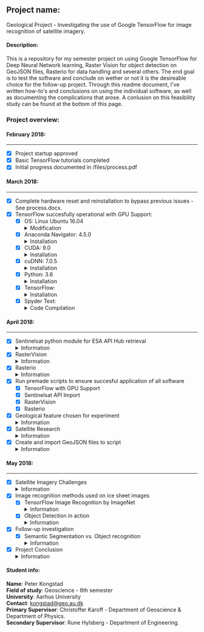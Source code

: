 ## Project name: ##
Geological Project - Investigating the use of Google TensorFlow for image recognition of satellite imagery.

#### Description: ####
This is a repository for my semester project on using Google TensorFlow for Deep Neural Network learning, Raster Vision for object detection on GeoJSON files, Rasterio for data handling and several others. The end goal is to test the software and conclude on wether or not it is the desireable choice for the follow-up project. Through this readme document, I've written how-to's and conclusions on using the individual software, as well as documenting the complications that arose. A conlusion on this feasibility study can be found at the bottom of this page.

### Project overview: ###

#### February 2018: ####
--------------------------------------------------------------
- [x] Project startup approved
- [x] Basic TensorFlow tutorials completed
- [x] Initial progress documented in /files/process.pdf

#### March 2018: ####
--------------------------------------------------------------
- [x] Complete hardware reset and reinstallation to bypass previous issues - See process.docx.
- [x] TensorFlow succesfully operational with GPU Support:
  - [x] OS: Linux Ubuntu 16.04
         <details>
         <summary>Modification</summary>
         <p>A slight modification in the Software & Updates panel is required. In the sub-menu <b>Additional drivers</b>, I had to disable the Ubuntu Nouveau display driver and instead set it to: <b>Using Nvidia binary - driver</b>. This makes sure that there is no driver conflict.</p>
         </details>
  - [x] Anaconda Navigator: 4.5.0
         <details>
         <summary>Installation</summary>
        <p>Anaconda Navigator was downloaded from <a href="https://www.anaconda.com/download/#linux">their website</a> and    thereafter updated to version 4.5.0 by using the navigator automatic updating platform.</p>
        </details>
  - [x] CUDA: 9.0
         <details>
        <summary>Installation</summary>
        <p>I've proceeded to the CUDA 9.0 website to download this specific version, as it should work better with this setup. I've downloaded CUDA 9.0 from <a href="https://developer.nvidia.com/cuda-90-download-archive?target_os=Linux&target_arch=x86_64&target_distro=Ubuntu&target_version=1604&target_type=deblocal">here</a>. I've chosen the Linux version, with x86_64, for Ubuntu 16.04 and the installer as a deb(local) type. Then I've launched the following terminal commands for download and correct installation<br> 
         <b>
         1. Set the directory to the folder with the downloaded CUDA file.<br>
         2. sudo dpkg -i cuda-repo-ubuntu1604-9-0-local_9.0.176-1_amd64.deb<br> 
         3. sudo apt-key add /var/cuda-repo-9-0-local/7fa2af80.pub<br> 
         4. sudo apt-get update<br> 
         5. sudo apt-get install cuda</b><br>
         I then proceed to the <a href="http://docs.nvidia.com/cuda/cuda-installation-guide-linux/index.html">CUDA installation documentation</a>, which states at point 7.1, that some actions must be taken after the installation before the CUDA Toolkit and Driver can be used.<br> The PATH variable needs to include /usr/local/cuda-9.1/bin, so to add this path to the PATH variable, the following command needs to be entered in the terminal window:<br>
         <b> export PATH=/usr/local/cuda-9.1/bin${PATH:+:${PATH}}</b> In addition, when using the runfile installation method, the LD_LIBRARY_PATH variable needs to contain /usr/local/cuda-9.1/lib64 on a 64-bit system.To change the environment variables for 64-bit operating systems, enter the following in a terminal window:<br>
         <b> export LD_LIBRARY_PATH=/usr/local/cuda-9.1/lib64\
           ${LD_LIBRARY_PATH:+:${LD_LIBRARY_PATH}}</b>
         </p>
         </details>
  - [x] cuDNN: 7.0.5
         <details>
         <summary>Installation</summary>
         <p>In order to download cuDNN, a Nvidia developer membership is required. This can freely be obtained by simply registrating on their website. I've done so and proceed to download the file at this <a href="https://developer.nvidia.com/rdp/cudnn-download">website</a>. The file I've used for this is the one labelled <a href="https://developer.nvidia.com/compute/machine-learning/cudnn/secure/v7.0.5/prod/9.0_20171129/Ubuntu16_04-x64/libcudnn7_7.0.5.15-1+cuda9.0_amd64">cuDNN v7.0.5 Runtime Library for Ubuntu16.04 (Deb)</a>. Once this file is downloaded. I double click it to initiate the software installer.</p>
         </details>
  - [x] Python: 3.6
        <details>
        <summary>Installation</summary>
        <p>I have installed python3.6 through Anaconda Navigator by creating a new  python environment in the Anaconda directory, to install TensorFlow into - which I named tensorflow. This was done by the using the command <b>"conda create -n tensorflow pip python=3.6" </b>. I then activate the newly created environment by typing <b>source activate tensorflow</b>. I then launch the Anaconda Navigator and install the Spyder editor in the tensorflow environment. With Anaconda now all set up, Tensorflow can be installed </p>
         </details>
  - [x] TensorFlow:
          <details>
         <summary>Installation</summary>
         <p>Now in order to install Tensorflow, I use the following terminal command to install the GPU supported version <b>pip install --ignore-installed --upgrade https: //storage.googleapis.c om/tensorflow/linux/gpu/tensorflow_gpu-1.6.0-cp36-cp36m-linux_x86_64.whl</b> Note that this is the correct TensorFlow for python 3.6, by its denomination cp36.</p>
         </details>
  - [x] Spyder Test:
          <details>
         <summary>Code Compilation</summary>
         <p>In order to test whether TensorFlow is sucessfully working, I now compile a short "Hello, TensorFlow" test as given <a href="https://www.tensorflow.org/install/install_linux#run_a_short_tensorflow_program">here</a>.<br>
            The code looks like this:<br>
            <i>#Python<br>
            import tensorflow as tf<br>
            hello = tf.constant('Hello, TensorFlow!')<br>
            sess = tf.Session()<br>
            print(sess.run(hello))<br>
            Which succesfully prints<br>
              'Hello, TensorFlow!'</i>
          </p>
         </details>
         
#### April 2018: ####
--------------------------------------------------------------
- [x] Sentinelsat python module for ESA API Hub retrieval
         <details>
         <summary>Information</summary>
         <p> This module enables an easy way of importing one or multiple images from ESA, based on a GeoJSON file. Essentially using https://geojson.io, you mark a polygon of the desired region. Then save it as a geoJSON file, which sentinelsat module in python can import and recognize. Details on Sentinelsat module can be found <a href="http://sentinelsat.readthedocs.io/en/stable/api.html">here</a>
          </p>
         </details>
- [x] RasterVision
         <details>
         <summary>Information</summary>
  <p> This module is found <a href="https://github.com/azavea/raster-vision">here</a>. It is currently under development and expected to be released in Summer 2018. The goal is to train and run deep learning models of satellite imagery and being able to make object detection viable through the TensorFlow Object Detection API. The reason for using this deep learning library is, that this one can handle GeoTIFF files and annotations/predictions are represented in geospatial coordinates, using the previously mentioned GeoJSON files. Installation of this module has to be done manually and there are several dependencies and documents to be downloaded manually through their github site <a href="https://github.com/azavea/raster-vision/tree/develop/src/tf/object_detection">here</a>. Required libraries besides TensorFlow and Jupyter notebook are, Protobuf 2.6, Pillow 1.0, lxml, tf Slim (which is included in the "tensorflow/models" checkout) and Matplotlib. The process is inadequately described and requires tinkering around and downloading their entire library. Later note: The PIL install doesn't work right unless activating the correct environment in the terminal and then proceeding to install image by <b>pip install image</b>. See the folder <b>Files/jupyter-notebooks/</b> for a jupyter file of the object detection tutorial output. I've not authored this notebook, it's provided on the RasterVision github page. However, I did succesfully run it on my machine, indicating the install and object detection works as expected. Yet running it with satellite imagery doesn't seem fruitful at this stage, as the model used in this tutorial, doesn't seem to box in icebergs very well. 
          </p>
         </details>
- [x] Rasterio
         <details>
         <summary>Information</summary>
        Rasterio is a tool for importing large Geo imbedded satellite images and can be installed by following this <a href="https://rasterio.readthedocs.io/en/latest/installation.html">link</a> <p> 
  The module essentially allows for manipulation of the images. The RasterVision module is expecting to be able to provide this feature as well. But for the sake of exhausting all possibilities, I've tested this module on images imported through the Sentinelsat plugin. See the file <b>rasterotest.py</b> in the files section. I've created a notebook that shows the imported data (via the Sentinel API module), applied straight into the Rasterio module, where I decode the image and display it in it's varios bands. The notebook is found at <b>/Files/jupyter-notebooks/RasterioTest.ipynb</b>
         </details>
- [x] Run premade scripts to ensure succesful application of all software
    - [x] TensorFlow with GPU Support
    - [x] Sentinelsat API Import
    - [x] RasterVision
    - [x] Rasterio
- [x] Geological feature chosen for experiment
        <details>
        <summary>Information</summary> 
        So far this has proven to be slightly difficult. The region of choice has a lot of ice even though I have chosen the summer periods. The high albedo of the snow makes the images appear extremely white. I'm working on culling the intensity. But essentially icebergs in the fjord is the target for this study. I've come to discover that the region have a period of ca. 2.5 months from late july to mid october, where in the ice is at a minimum as well as the cloud cover is reduced. I've designated 15 days of perfect conditions and have therefore stored 15 images in the images folder.
        </details>
- [x] Satellite Research
        <details>
        <summary>Information</summary> 
        For this project there are two satellite series of primary interest. The Sentinel-1 and the Sentinel-2 satellites. The Sentinel-1 satellites provide Synthetic Aperature Radar(SAR) images. Whilst the Sentinel-2 satellites are Multi Spectrum Imaging(MSI) satellites. Whilst S1 can provide height information, see through clouds and gather data without light. It is not desirable to use these maps for the testing purpose of the TensorFlow software in this part of the project. On the other hand, the S2 satellites provides 13 bands ranging from 443 nm and up to 2190 nm. This provides an array of tools for detection of several things such as biosphere, visible light, aerosols and much more. However for the sake of image recognition, band 2,3 and 4 - the RGB bands, will be used in this project. Its also of interest to note that the images comes at different processing levels. I have used the level 1C images here, as they are most suitable for the current project. They include radiometric and geometric corrections, ortho-rectification and spatial registration on a global reference system. Also cloud and land/water masks are generated. For the follow-up project, the level-2A may be of more interest, as it comes with more processed masks and several outputs. More information about Level 1 and Level 2 processed images can be found <a href="https://sentinel.esa.int/web/sentinel/user-guides/sentinel-2-msi/processing-levels/level-2">here</a>
        </details>
- [x] Create and import GeoJSON files to script
        <details>
        <summary>Information</summary>
        GeoJSON file can very easily be created at this website: https://geojson.io. Once a desirable shape have been drawn up and saved, the file can be imported into python. I have created a 4-sided polygon, defining the region of which I am interested in, in regards to downloading satellite imagery. Once the script executes, it will only import images that have a georeference within this polygon.
        </details>

#### May 2018: ####
--------------------------------------------------------------
- [x] Satellite Imagery Challenges
        <details>
        <summary>Information</summary> 
        The initial technique of using the Sentinelsat API tool for image retrieval, seems to be undesirable at this point in time. There are three major hurdles in using this technique so far. 1) The immense file size of requesting 1 photo at a given location. In these zipped folders, there are all 13 bands, as well as several datafiles. This can easily produce file sizes above 1.3 gb. When in reality the desired product was an image at the size of 122 mb. 2) ESA throttles their servers download speed. Putting a 1.3 gb file download time to more than 30 minutes, at a very reasonable broadband connection (50/50 mbit). They are simply limiting the outgoing server speeds. 3) The images are often extremely bright as a product of the snow albedo. Image brightness can ofcourse be reduced. Conclusion: I suggest for this pilot project, that the focus is on getting the image recognition going, rather than dealing with image retrieval and editing technicalities. Hence I've concluded it is better to use their online sentinel hub website (EO Browser). The images I require can be loaded up in less than 10 seconds and several parameters can be defined. Such as format, with or without georeference, quality, coordinate system and band/layers. I've decided to proceed with this method. 15 images have been selected so far and can be found here /Files/images/. 
        </details>
- [x] Image recognition methods used on ice sheet images
    - [x] TensorFlow Image Recognition by ImageNet
            <details>
             <summary>Information</summary> 
             I've used the image classifier tutorial listed on the TensorFlow website and then applied their code to the retrieved satellite imagery. This is a simple test where only 1 image is chosen, then compared to a large online database. The trick here is for TensorFlow to categorise as much as possible, then listing the top 5 objects and how often the algorithm guessed it right - Actually the error % rate. Testing on several images, it was able to say that the image contained icebergs and seashores. However it also misclassified other objects as killer whales, geysers and a Newfoundland Dog. To the algorithms credit, it guessed the seashore wrong only 2 % of the time. I've uploaded a Jupyter Notebook about with a little more details. It can be found at <b>/Files/jupyter-notebooks/TF_IR_tut.ipynb</b>
             </details>
     - [x] Object Detection in action
            <details>
             <summary>Information</summary> 
            I have changed the object detection tutorial as provided by the RasterVision library to run a satellite image with a large ice sheet flowing. Initially it was problematic as the models didn't seem to recognize anything, as it did in the demo tutorial (the object detection tutorial notebook mentioned earlier). I realised a different model was required and tried changing between several different models. These models can be found at the TensorFlow github page right <a href="https://github.com/tensorflow/models/blob/master/research/object_detection/g3doc/detection_model_zoo.md">here</a> By switching the model to "faster_rcnn_inception_resnet_v2_atrous_oid_2018_01_28", I was finally able to get the large icesheet framed. I've produced a jupyter notebook of it which can be found at <b>/Files/jupyter-notebooks/TF_IR_tut.ipynb </b>
             </details>
- [x] Follow-up investigation   
    - [x] Semantic Segmentation vs. Object recognition
          <details>
          <summary>Information</summary> 
          For this project I've investigated both semantic segmentation and object recognition. For simplicity the object recognition seems at first to be the easiest method. By simply creating a bounding box around the ice in the images. However, for the follow-up project, it seems evident that the semantic segmentation is the way forward. This is due to the complexity of the follow up project. Whilst identifying 1 or 5 classes in a picture may be preferential in simplistic images. Working with large satellite imagery and trying to define small features, then pixelwise recognition may prove more fruitful. In comparision, visually, this means that when we want to detect an object, it will not be covered by a bounding box, but rather the entire object will be marked - pixel by pixel. <br>
Semantic segmentation works by understanding an image at the pixel level. Thus by assigning each pixel in an image to an object class. 
           </details>
- [x] Project Conclusion
      <details>
      <summary>Information</summary> 
     <b>Introduction</b><br>
For this feasibility project, I have utilized the TensorFlow DNN software and it’s associated products, enabling the usage of GPU support for faster calculation of the algorithms. This with the aim, of using Convolutional Neural Network techniques in image recognition. To start out with, I was tasked with making the TensorFlow software run along with its associated software and modules. Secondly I was tasked with testing out different methods of data retrieval and management, which I will conclude on in this section. Lastly I was to attempt simple image recognition of the satellite imagery obtained. Through this section I comment superficially on the important aspects and take-aways. For a more thorough comment on process, complications and solutions. Check the individual points in the above section of this readme file.<br><br>
     <b>Installation:</b><br>
The first task of this project, was to get the GPU support up and running with TensorFlow, which is from here on denoted simply as “TF”. As there is little to no direct guidance provided by the TF team, this is not a trivial task. The different softwares have to be installed in a specific order, or conflict can arise. 
First step here was to make a system modification to the Linux Ubuntu setup, in order to avoid display driver conflict. 
Next was the installation of the CUDA 9.0 software, which enables the use of the Nvidia GPU in the TF module and associated modules. Also not a trivial task, but in this case, there was adequate documentation provided by Nvidia. The third requirement for the setup, was the cuDNN software. In order to utilize this software, which is an essential component, membership at the Nvidia developer page was required. Once obtained, the correct version could be installed without any hassle. Next requirement was the installation of Python 3.6 and creating the environment for the TF modules. Once the environment was configured, it was simple to install TF into this environment.<br><br>
   <b>Data Import:</b><br>
As my progress indicates in the sections above, there are several ways to retrieve the data. The simplest is by accessing the <a href=”https://apps.sentinel-hub.com/eo-browser/”>EO browser</a>. This website offers an easy-to-use browser interface, where the desired parameters can easily be entered and then an output is generated in a equally easy to use format. The page requires registration and subsequently payment. However, new profiles with trial periods can be used. The second way is the proper way to do this, and in the follow-up project the way I would advice us to proceed. By utilizing the ESA Sentinel API, a script will connect directly to the ESA server and retrieve the images in bulk, provided the script feeds them a GeoJSON file with coordinates of the desired region. The image retrieval can be customized to a given preference dictated by parameters in the script. There are slight issues with this method though. The files are rather large, as all 13 bands and pre-processed images are contained within the file. Secondly the server is being throttled by ESA. Decreasing download speed severely. It would be interesting to consider approaching ESA and put in a request for a university pipe, that could offer increased download speeds. Regardless of, I recommend we proceed with this method of obtaining Sentinel data. Especially for the L2A images.<br><br>
<b>Rasterio:</b><br>
The Rasterio module is, as previously mentioned, a tool for importing and editing large Geo imbedded satellite images. This module lived up to its expectations and was relatively easy to use. I’m not convinced this module is essential to the follow up project. However it does seem to make some image manipulation easier and thus faster, rather than have to do it manually. I would not sign this particular module off yet, neither would I declare it essential. I recommend keeping it in the toolbox for now. <br><br>
<b>RasterVision:</b><br>
This module is under strong development and have changed entirely twice over this semester. This has made it slightly difficult to work with, since their github contents have changed over night. As it looks now, they are aiming at a major bundle release in the summer of 2018. Further investigation of their product reveals that they are working on releasing a stand-alone client, which seems to be their main focus. Regardless thereof, I was able to apply their previous image recognition code into one of the satellite images that I retrieved. By adjusting their initial model to a different TF released model, the code successfully identified a large ice sheet in a image and framed it. This proves what they are working on, works to a certain degree. However, after consulting PhD. Jacob at Engineering, I was advised to look in a different direction. Rather than using Object Orientated recognition, which RasterVision now specializes in, I was advised to investigate the Semantic Segmation method. 
Upon following this direction, I must concur with Jacob. By semantically segmented images, the image is divided up into pixels which are then assigned classes. This allows for creating pixel wise boundaries in the satellite images. Giving incredible precision. I’ve included two images in the image folder, showing an example output of both techniques.
This will obviously require more computational power, rather than doing object orientated recognition. However, by using Fully Convolutional Network(FCN) and the U-net architecture, which only requires very few annotated images, this should be reasonable to do on the new hardware acquired for this project. Complete understanding of the application of FCN, U-net architecture and perhaps others, should be investigated in the follow-up project. But for now I suggest shelfing the RasterVision module, in favor of semantic segmentation. Its also important to note, that we have in-house experience with this method and several cases where this exact method have been implemented. Therefore diminishing the learning curve of the follow-up project slightly by utilizing in-house capabilities. Thus more effort can be diverted to other parts of the project.<br><br>
<b>Testing:</b><br>
Once TF, Sentinel API Import, RasterVision and Rasterio was successfully installed. I commenced the testing of them by running provided tutorials. I then modified the code in these tutorials to comply with satellite images of the Scoresbysund Fjord in Eastern Greenland. As can be seen in the Files/jupyter-notebooks/ folder, the modules interacted as intended with the imagery. 
The RasterioTest.ipynb illustrates the Sentinel API Import in action, as well as the image manipulation by the Rasterio module. 
The TF_IR_tut.ipynb is a modified TF official tutorial, where the satellite image is connected to the ImageNet 2012 challenge dataset. Herein the model attempts to predict objects in the image by outputting the object and its error score. This method is not of interest this project, but serves just as an investigative turn in trying out different methods.
The object_detection_tutorial_iceberg.ipynb is of little more interest. In this I was able to use an old iteration of RasterVision, to identify the large ice sheet in the image with a bounding box. This is the object orientated recognition described in the paragraph above. This particular model fails at identifying the minor ice sheets though. <br><br>
<b>Summary:</b><br>
Through this feasibility study I have managed to effectively configure and apply all the software and successfully produce results in all of the software and modules included. I have speculated and argued on what works and what should be brought forward to the follow-up project. This has also lead to the, for now, dismissal of the RasterVision module. At least until it is finished. Regardless, as object orientation is not immediately useful for the follow-up project, I see no reason to continue investigation in this module, and rather pursue semantic segmentation methods.
The positive take away from this project have been as follows:<br><br>
    -  Proof-of-concept with regards to TensorFlow Image Recognition.<br>
    -  Successful API data import methods<br>
    -  Successful image manipulation in Rasterio<br>
    -  Dismissal of RasterVision<br>
    -  Positive indication of the Semantic Segmentation method.<br>
    -  Experience with the whole method of operation <br><br>
The path forward now lies in a complete evaluation and understanding of DNN methodology, FCN and U-net architecture and of how we can benefit from this. It is also imperative that an understanding is gained on the new data, knowing the additional dimension the data provided in the follow-up project will bring to the overall project. In the following months I will partake in Deep Learning course CS231n as recommended by PhD Jacob, as well as study exercises provided. I also argue that it might be beneficial to add QGIS to the toolbox, as this could become useful when data from the exploration company is added. Which is another software I'd like to explore before the follow-up project.
      </details>


#### Student info: #####
<b>Name</b>: Peter Kongstad  
<b>Field of study</b>: Geoscience - 8th semester  
<b>University</b>: Aarhus University  
<b>Contact</b>: kongstad@geo.au.dk  
<b>Primary Supervisor</b>: Christoffer Karoff - Department of Geoscience & Department of Physics.  
<b>Secondary Supervisor</b>: Rune Hylsberg - Department of Engineering.  
